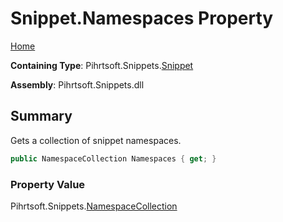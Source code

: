 <a name="_top"></a>

# Snippet\.Namespaces Property

[Home](../../../../README.md#_top)

**Containing Type**: Pihrtsoft\.Snippets\.[Snippet](../README.md#_top)

**Assembly**: Pihrtsoft\.Snippets\.dll

## Summary

Gets a collection of snippet namespaces\.

```csharp
public NamespaceCollection Namespaces { get; }
```

### Property Value

Pihrtsoft\.Snippets\.[NamespaceCollection](../../NamespaceCollection/README.md#_top)

